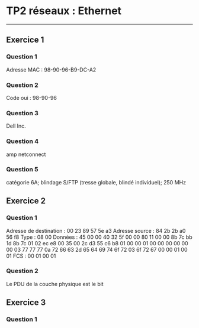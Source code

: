 # TP2 réseaux : Ethernet

-------------------------------------

## Exercice 1

### Question 1

Adresse MAC : 98-90-96-B9-DC-A2

### Question 2

Code oui : 98-90-96

### Question 3

Dell Inc.

### Question 4

amp netconnect

### Question 5

catégorie 6A; blindage S/FTP (tresse globale, blindé individuel); 250 MHz

## Exercice 2

### Question 1

Adresse de destination : 00 23 89 57 5e a3
Adresse source : 84 2b 2b a0 56 f8 
Type : 08 00
Données : 45 00
00 40 32 5f 00 00 80 11 00 00 8b 7c bb 1d 8b 7c
01 02 ec e8 00 35 00 2c d3 55 c6 b8 01 00 00 01
00 00 00 00 00 00 03 77 77 77 0a 72 66 63 2d 65
64 69 74 6f 72 03 6f 72 67 00 00 01 00 01
FCS : 00 01 00 01

### Question 2

Le PDU de la couche physique est le bit

## Exercice 3

### Question 1

